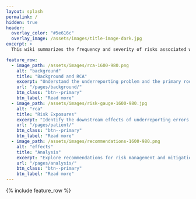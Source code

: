 ```yaml
---
layout: splash
permalink: /
hidden: true
header:
  overlay_color: "#5e616c"
  overlay_image: /assets/images/title-image-dark.jpg
excerpt: >
  This wiki summarizes the frequency and severity of risks associated with underreporting medical errors.<br />

feature_row:
  - image_path: /assets/images/rca-1600-980.png
    alt: "background"
    title: "Background and RCA"
    excerpt: "Understand the underreporting problem and the primary root causes."
    url: "/pages/background/"
    btn_class: "btn--primary"
    btn_label: "Read more"
  - image_path: /assets/images/risk-gauge-1600-980.jpg
    alt: "rca"
    title: "Risk Exposures"
    excerpt: "Identify the downstream effects of underreporting errors and the associated risks."
    url: "/pages/patient/"
    btn_class: "btn--primary"
    btn_label: "Read more"
  - image_path: /assets/images/recommendations-1600-980.png
    alt: "effects"
    title: "Analysis"
    excerpt: "Explore recommendations for risk management and mitigation."
    url: "/pages/analysis/"
    btn_class: "btn--primary"
    btn_label: "Read more"      
---
```


{% include feature_row %}